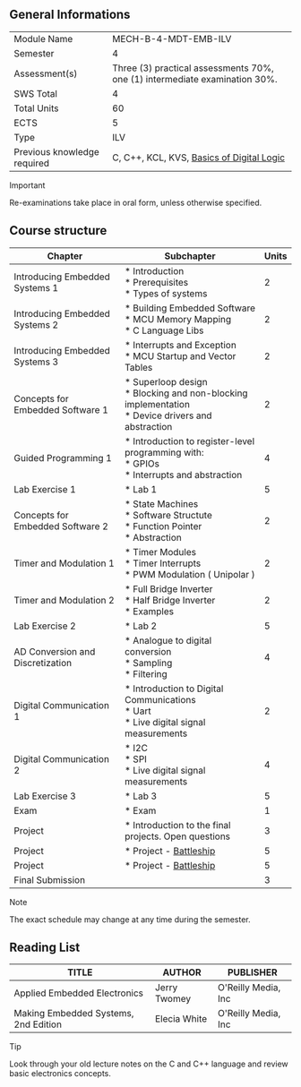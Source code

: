 
## General Informations
|                             |                                                                                                                        |
|-----------------------------|------------------------------------------------------------------------------------------------------------------------|
| Module Name                 | MECH-B-4-MDT-EMB-ILV                                                                                                   |
| Semester                    | 4                                                                                                                      |
| Assessment(s)               | Three (3) practical assessments 70%, one (1) intermediate examination 30%.                                             |
| SWS Total                   | 4                                                                                                                      |
| Total Units                 | 60                                                                                                                     |
| ECTS                        | 5                                                                                                                      |
| Type                        | ILV                                                                                                                    |
| Previous knowledge required | C, C++, KCL, KVS, [Basics of Digital Logic](https://www.geeksforgeeks.org/digital-electronics-logic-design-tutorials/) |

> [!IMPORTANT]
> Re-examinations take place in oral form, unless otherwise specified.

## Course structure
| Chapter                          | Subchapter                                                                                           | Units |
|----------------------------------|------------------------------------------------------------------------------------------------------|-------|
| Introducing Embedded Systems 1   | * Introduction <br>* Prerequisites <br>* Types of systems                                            | 2     |
| Introducing Embedded Systems 2   | * Building Embedded Software<br>* MCU Memory Mapping <br>* C Language Libs                           | 2     |
| Introducing Embedded Systems 3   | * Interrupts and Exception <br>* MCU Startup and Vector Tables                                       | 2     |
| Concepts for Embedded Software 1 | * Superloop design<br>* Blocking and non-blocking implementation<br>* Device drivers and abstraction | 2     |
| Guided Programming 1             | * Introduction to register-level programming with:<br>* GPIOs<br>* Interrupts and abstraction        | 4     |
| Lab Exercise 1                   | * Lab 1                                                                                              | 5     |
| Concepts for Embedded Software 2 | * State Machines<br>* Software Structute  <br>* Function Pointer <br>* Abstraction                   | 2     |
| Timer and Modulation 1           | * Timer Modules<br>* Timer Interrupts  <br>* PWM Modulation ( Unipolar )<br>                         | 2     |
| Timer and Modulation 2           | * Full Bridge Inverter <br>* Half Bridge Inverter <br>* Examples                                     | 2     |
| Lab Exercise 2                   | * Lab 2                                                                                              | 5     |
| AD Conversion and Discretization | * Analogue to digital conversion<br>* Sampling<br>* Filtering                                        | 4     |
| Digital Communication 1          | * Introduction to Digital Communications<br> * Uart <br> * Live digital signal measurements            | 2     |
| Digital Communication 2          | * I2C<br>* SPI<br>* Live digital signal measurements                                                  | 4     |
| Lab Exercise 3                   | * Lab 3                                                                                              | 5     |
| Exam                             | * Exam                                                                                               | 1     |
| Project                          | * Introduction to the final projects. Open questions                                                 | 3     |
| Project                          | * Project - [Battleship](https://en.wikipedia.org/wiki/Battleship_(game))                            | 5     |
| Project                          | * Project - [Battleship](https://en.wikipedia.org/wiki/Battleship_(game))                            | 5     |
| Final Submission                 |                                                                                                      | 3     |

> [!NOTE]
> The exact schedule may change at any time during the semester. 

## Reading List
| TITLE                                | AUTHOR       | PUBLISHER           |
|--------------------------------------|--------------|---------------------|
| Applied Embedded Electronics         | Jerry Twomey | O'Reilly Media, Inc |
| Making Embedded Systems, 2nd Edition | Elecia White | O'Reilly Media, Inc |


> [!TIP]
> Look through your old lecture notes on the C and C++ language and review basic electronics concepts.